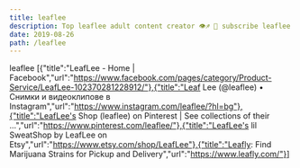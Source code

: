```yaml
---
title: leaflee
description: Top leaflee adult content creator 👁♐️ 👑 subscribe leaflee to my porn site below IG leaflee
date: 2019-08-26
path: /leaflee
---
```


leaflee
[{"title":"LeafLee - Home | Facebook","url":"https://www.facebook.com/pages/category/Product-Service/LeafLee-102370281228912/"},{"title":"Leaf Lee (@leaflee) • Снимки и видеоклипове в Instagram","url":"https://www.instagram.com/leaflee/?hl=bg"},{"title":"LeafLee's Shop (leaflee) on Pinterest | See collections of their ...","url":"https://www.pinterest.com/leaflee/"},{"title":"LeafLee's lil SweatShop by LeafLee on Etsy","url":"https://www.etsy.com/shop/LeafLee"},{"title":"Leafly: Find Marijuana Strains for Pickup and Delivery","url":"https://www.leafly.com/"}]

